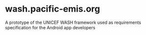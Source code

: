 # wash.pacific-emis.org
A prototype of the UNICEF WASH framework used as requirements specification for the Android app developers
